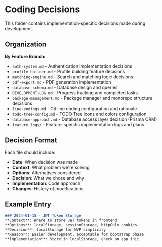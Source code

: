 # Coding Decisions

This folder contains implementation-specific decisions made during development.

## Organization

**By Feature Branch:**
- `auth-system.md` - Authentication implementation decisions
- `profile-builder.md` - Profile building feature decisions
- `matching-engine.md` - Search and matching logic decisions
- `pdf-export.md` - PDF generation implementation
- `database-schema.md` - Database design and queries
- `DEVELOPMENT-LOG.md` - Progress tracking and completed tasks
- `package-management.md` - Package manager and monorepo structure decisions
- `line-endings.md` - Git line ending configuration and rationale
- `todo-tree-config.md` - TODO Tree icons and colors configuration
- `database-approach.md` - Database access layer decision (Prisma ORM)
- `feature-logs/` - Feature-specific implementation logs and plans

## Decision Format

Each file should include:
- **Date**: When decision was made
- **Context**: What problem we're solving
- **Options**: Alternatives considered
- **Decision**: What we chose and why
- **Implementation**: Code approach
- **Changes**: History of modifications

## Example Entry

```markdown
### 2024-01-15 - JWT Token Storage
**Context**: Where to store JWT tokens in frontend
**Options**: localStorage, sessionStorage, httpOnly cookies
**Decision**: localStorage for MVP simplicity
**Reason**: Easier development, acceptable for bootstrap phase
**Implementation**: Store in localStorage, check on app init
```